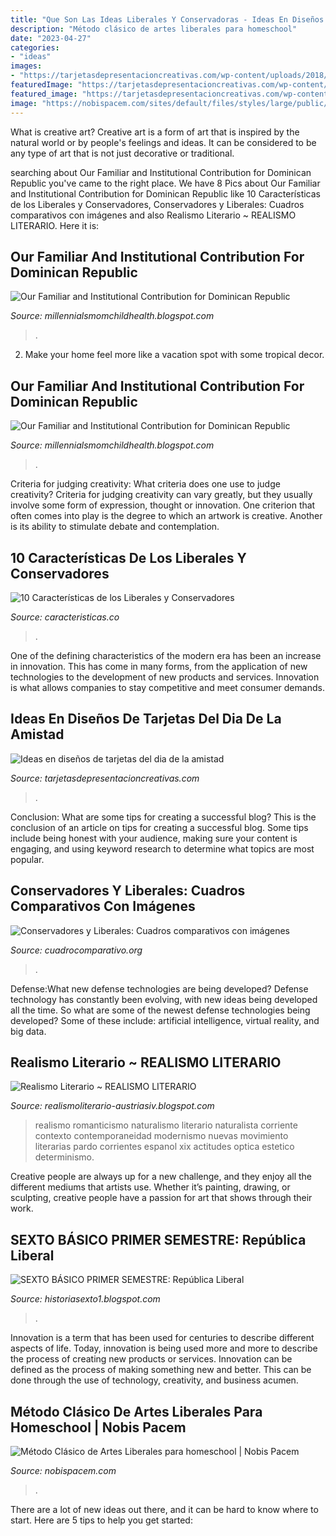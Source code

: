 ```yaml
---
title: "Que Son Las Ideas Liberales Y Conservadoras - Ideas En Diseños De Tarjetas Del Dia De La Amistad"
description: "Método clásico de artes liberales para homeschool"
date: "2023-04-27"
categories:
- "ideas"
images:
- "https://tarjetasdepresentacioncreativas.com/wp-content/uploads/2018/12/tarjetas-del-dia-de-la-amistad-para-imprimir.jpg"
featuredImage: "https://tarjetasdepresentacioncreativas.com/wp-content/uploads/2018/12/tarjetas-del-dia-de-la-amistad-para-imprimir.jpg"
featured_image: "https://tarjetasdepresentacioncreativas.com/wp-content/uploads/2018/12/tarjetas-del-dia-de-la-amistad-para-imprimir.jpg"
image: "https://nobispacem.com/sites/default/files/styles/large/public/artes_liberales.jpg?itok=UFgsEv2L"
---
```



What is creative art?
Creative art is a form of art that is inspired by the natural world or by people's feelings and ideas. It can be considered to be any type of art that is not just decorative or traditional.

	

		
searching about Our Familiar and Institutional Contribution for Dominican Republic you've came to the right place. We have 8 Pics about Our Familiar and Institutional Contribution for Dominican Republic like 10 Características de los Liberales y Conservadores, Conservadores y Liberales: Cuadros comparativos con imágenes and also Realismo Literario ~ REALISMO LITERARIO. Here it is:
		
    
## Our Familiar And Institutional Contribution For Dominican Republic

<img loading=lazy src="https://lh6.googleusercontent.com/proxy/9yi3Kdnsh5IAqDalcVEmuCEwanDMMWvf96O3b9qFI7UrLb98buFzFYmZX7jLqjFKXQQ-15sUSCRuFOI1F-qUPX4v1V4=w1200-h630-n-k-no-nu" onerror="this.onerror=null;this.src='https://tse1.mm.bing.net/th?id=OIP.auRuixh8uzDwFeJZ4n3LcAHaFj&amp;pid=15.1';" alt="Our Familiar and Institutional Contribution for Dominican Republic">

_Source: millennialsmomchildhealth.blogspot.com_

>. 

	

2. Make your home feel more like a vacation spot with some tropical decor.

    
## Our Familiar And Institutional Contribution For Dominican Republic

<img loading=lazy src="https://lh6.googleusercontent.com/proxy/_t2ay_iGaOX4CvDX5nBXorwLWKWIN5td3-5S_NAoQxEknk3fAAmrXVVeDQoNmsVJDRy7bdm3L_Z_xM_n7Br9NcDtgDA=w1200-h630-n-k-no-nu" onerror="this.onerror=null;this.src='https://tse2.mm.bing.net/th?id=OIP.9fX3YQCZd-Zzk77TR5YVQAHaFj&amp;pid=15.1';" alt="Our Familiar and Institutional Contribution for Dominican Republic">

_Source: millennialsmomchildhealth.blogspot.com_

>. 

	

Criteria for judging creativity: What criteria does one use to judge creativity?
Criteria for judging creativity can vary greatly, but they usually involve some form of expression, thought or innovation. One criterion that often comes into play is the degree to which an artwork is creative. Another is its ability to stimulate debate and contemplation.

    
## 10 Características De Los Liberales Y Conservadores

<img loading=lazy src="https://www.caracteristicas.co/wp-content/uploads/2018/08/guerra-civil-e1578365548155.jpg" onerror="this.onerror=null;this.src='https://tse1.mm.bing.net/th?id=OIP.WGRRxDRn6ZU2IdDvHCTg8AHaD2&amp;pid=15.1';" alt="10 Características de los Liberales y Conservadores">

_Source: caracteristicas.co_

>. 

	

One of the defining characteristics of the modern era has been an increase in innovation. This has come in many forms, from the application of new technologies to the development of new products and services. Innovation is what allows companies to stay competitive and meet consumer demands.

    
## Ideas En Diseños De Tarjetas Del Dia De La Amistad

<img loading=lazy src="https://tarjetasdepresentacioncreativas.com/wp-content/uploads/2018/12/tarjetas-del-dia-de-la-amistad-para-imprimir.jpg" onerror="this.onerror=null;this.src='https://tse3.mm.bing.net/th?id=OIP.Db8mmKRihZNBdth0kmAkCwAAAA&amp;pid=15.1';" alt="Ideas en diseños de tarjetas del dia de la amistad">

_Source: tarjetasdepresentacioncreativas.com_

>. 

	

Conclusion: What are some tips for creating a successful blog?
This is the conclusion of an article on tips for creating a successful blog. 
Some tips include being honest with your audience, making sure your content is engaging, and using keyword research to determine what topics are most popular.

    
## Conservadores Y Liberales: Cuadros Comparativos Con Imágenes

<img loading=lazy src="http://cuadrocomparativo.org/wp-content/uploads/2017/03/slide_9.jpg" onerror="this.onerror=null;this.src='https://tse1.mm.bing.net/th?id=OIP.27-lzyn993ogi4hbcNFwFwHaFj&amp;pid=15.1';" alt="Conservadores y Liberales: Cuadros comparativos con imágenes">

_Source: cuadrocomparativo.org_

>. 

	

Defense:What new defense technologies are being developed?
Defense technology has constantly been evolving, with new ideas being developed all the time. So what are some of the newest defense technologies being developed? Some of these include: artificial intelligence, virtual reality, and big data.

    
## Realismo Literario ~ REALISMO LITERARIO

<img loading=lazy src="http://2.bp.blogspot.com/-lQkz2J878CY/Ueen6Jg85uI/AAAAAAAAACc/wuvxFdsGGAs/s1600/tribuna[1].jpg" onerror="this.onerror=null;this.src='https://tse1.mm.bing.net/th?id=OIP.stjrhuDEu1xGJRjl_ySWzgAAAA&amp;pid=15.1';" alt="Realismo Literario ~ REALISMO LITERARIO">

_Source: realismoliterario-austriasiv.blogspot.com_

>realismo romanticismo naturalismo literario naturalista corriente contexto contemporaneidad modernismo nuevas movimiento literarias pardo corrientes espanol xix actitudes optica estetico determinismo. 

	

Creative people are always up for a new challenge, and they enjoy all the different mediums that artists use. Whether it’s painting, drawing, or sculpting, creative people have a passion for art that shows through their work.

    
## SEXTO BÁSICO PRIMER SEMESTRE: República Liberal

<img loading=lazy src="http://2.bp.blogspot.com/-vAMmtuR8cf0/UbaTOO_YJ3I/AAAAAAAALzE/UShY49Ms3SU/s640/REFORMAS+A+LA+IGLESIA.png" onerror="this.onerror=null;this.src='https://tse3.mm.bing.net/th?id=OIP.rdUouZkROvpHkOLNl1vdwQHaGA&amp;pid=15.1';" alt="SEXTO BÁSICO PRIMER SEMESTRE: República Liberal">

_Source: historiasexto1.blogspot.com_

>. 

	

Innovation is a term that has been used for centuries to describe different aspects of life. Today, innovation is being used more and more to describe the process of creating new products or services. Innovation can be defined as the process of making something new and better. This can be done through the use of technology, creativity, and business acumen.

    
## Método Clásico De Artes Liberales Para Homeschool | Nobis Pacem

<img loading=lazy src="https://nobispacem.com/sites/default/files/styles/large/public/artes_liberales.jpg?itok=UFgsEv2L" onerror="this.onerror=null;this.src='https://tse4.mm.bing.net/th?id=OIP.svkJxGPBW5iUtVjNiQML9wHaDy&amp;pid=15.1';" alt="Método Clásico de Artes Liberales para homeschool | Nobis Pacem">

_Source: nobispacem.com_

>. 

	

There are a lot of new ideas out there, and it can be hard to know where to start. Here are 5 tips to help you get started: 

